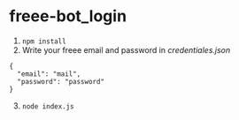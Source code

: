 # freee-bot_login

1. <code>npm install</code>
2. Write your freee email and password in <i>credentiales.json</i> 

```
{
  "email": "mail",
  "password": "password"
}

```

3. <code>node index.js</code>
